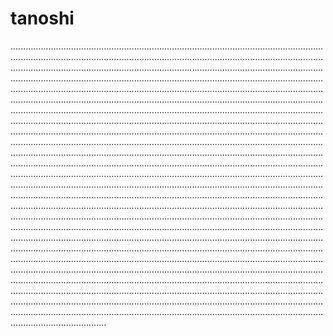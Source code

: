 # tanoshi
..............................................................................................................................................................................................................................................................................................................................................................................................................................................................................................................................................................................................................................................................................................................................................................................................................................................................................................................................................................................................................................................................................................................................................................................................................................................................................................................................................................................................................................................................................................................................................................................................................................................................................................................................................................................................................................................................................................................................................................................................................................................................................................................................................................................................................................................................................................................................................................................................................................................................................................................................................................................................................................................................................................................................................................................................................................................................................................................................................................................................................................................................................................................................................................................................................................................................................................................................................................................................